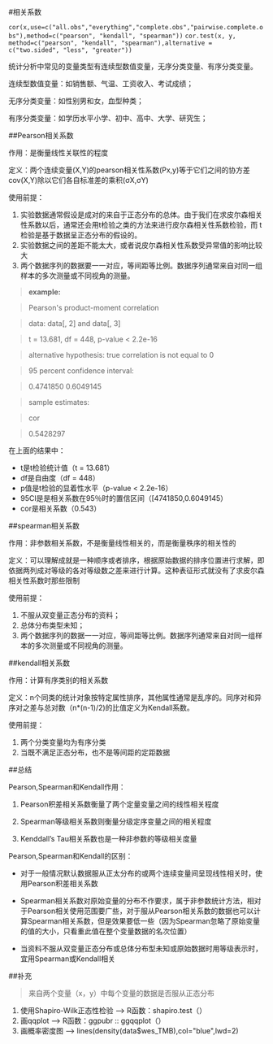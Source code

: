 #相关系数

`cor(x,use=c("all.obs","everything","complete.obs","pairwise.complete.obs"),method=c("pearson", "kendall", "spearman"))`
`cor.test(x, y, method=c("pearson", "kendall", "spearman"),alternative = c("two.sided", "less", "greater"))`

统计分析中常见的变量类型有连续型数值变量，无序分类变量、有序分类变量。

连续型数值变量：如销售额、气温、工资收入、考试成绩；

无序分类变量：如性别男和女，血型种类；

有序分类变量：如学历水平小学、初中、高中、大学、研究生；

##Pearson相关系数

作用：是衡量线性关联性的程度

定义：两个连续变量(X,Y)的pearson相关性系数(Px,y)等于它们之间的协方差cov(X,Y)除以它们各自标准差的乘积(σX,σY)

使用前提：

1. 实验数据通常假设是成对的来自于正态分布的总体。由于我们在求皮尔森相关性系数以后，通常还会用t检验之类的方法来进行皮尔森相关性系数检验，而 t检验是基于数据呈正态分布的假设的。  
2. 实验数据之间的差距不能太大，或者说皮尔森相关性系数受异常值的影响比较大  
3. 两个数据序列的数据要一一对应，等间距等比例。数据序列通常来自对同一组样本的多次测量或不同视角的测量。

>**example:**

> Pearson's product-moment correlation

>data:  data[, 2] and data[, 3]

>t = 13.681, df = 448, p-value < 2.2e-16

>alternative hypothesis: true correlation is not equal to 0

>95 percent confidence interval:

 >0.4741850 0.6049145

>sample estimates:

>cor  

>0.5428297 


在上面的结果中：

*	t是t检验统计值（t = 13.681）
*	df是自由度（df = 448）
*	p值是t检验的显着性水平（p-value < 2.2e-16）
*	95CI是是相关系数在95％时的置信区间（[4741850,0.6049145）  
*	cor是相关系数（0.543）


##spearman相关系数

作用：非参数相关系数，不是衡量线性相关的，而是衡量秩序的相关性的

定义：可以理解成就是一种顺序或者排序，根据原始数据的排序位置进行求解，即依据两列成对等级的各对等级数之差来进行计算。这种表征形式就没有了求皮尔森相关性系数时那些限制

使用前提：

1. 不服从双变量正态分布的资料；  
2. 总体分布类型未知；  
3. 两个数据序列的数据一一对应，等间距等比例。数据序列通常来自对同一组样本的多次测量或不同视角的测量。

##kendall相关系数

作用：计算有序类别的相关系数

定义：n个同类的统计对象按特定属性排序，其他属性通常是乱序的。同序对和异序对之差与总对数（n*(n-1)/2)的比值定义为Kendall系数。

使用前提：

1. 两个分类变量均为有序分类  
2. 当既不满足正态分布，也不是等间距的定距数据


##总结

Pearson,Spearman和Kendall作用：


1. Pearson积差相关系数衡量了两个定量变量之间的线性相关程度  

2. Spearman等级相关系数则衡量分级定序变量之间的相关程度  

3. Kenddall’s Tau相关系数也是一种非参数的等级相关度量


Pearson,Spearman和Kendall的区别：

*	对于一般情况默认数据服从正太分布的或两个连续变量间呈现线性相关时，使用Pearson积差相关系数

*	Spearman相关系数对原始变量的分布不作要求，属于非参数统计方法，相对于Pearson相关使用范围要广些，对于服从Pearson相关系数的数据也可以计算Spearman相关系数，但是效果要低一些（因为Spearman忽略了原始变量的值的大小，只看重此值在整个变量数据的名次位置）

*	当资料不服从双变量正态分布或总体分布型未知或原始数据时用等级表示时，宜用Spearman或Kendall相关


##补充

> 来自两个变量（x，y）中每个变量的数据是否服从正态分布

1. 使用Shapiro-Wilk正态性检验 –> R函数：shapiro.test（）  
2. 画qqplot —> R函数：ggpubr :: ggqqplot（）  
3. 画概率密度图 –> lines(density(data$wes_TMB),col="blue",lwd=2)